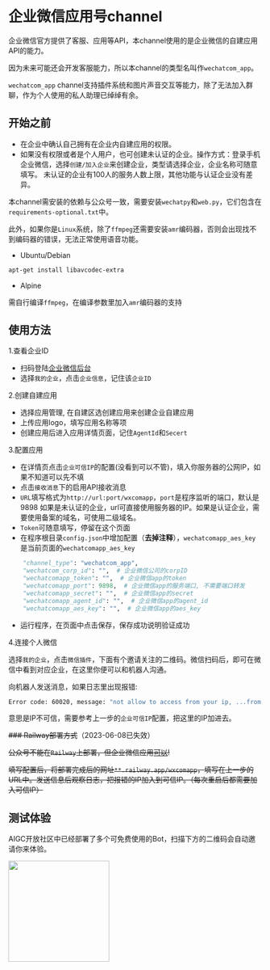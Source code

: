 # 企业微信应用号channel

企业微信官方提供了客服、应用等API，本channel使用的是企业微信的自建应用API的能力。

因为未来可能还会开发客服能力，所以本channel的类型名叫作`wechatcom_app`。

`wechatcom_app` channel支持插件系统和图片声音交互等能力，除了无法加入群聊，作为个人使用的私人助理已绰绰有余。

## 开始之前

- 在企业中确认自己拥有在企业内自建应用的权限。
- 如果没有权限或者是个人用户，也可创建未认证的企业。操作方式：登录手机企业微信，选择`创建/加入企业`来创建企业，类型请选择企业，企业名称可随意填写。
    未认证的企业有100人的服务人数上限，其他功能与认证企业没有差异。

本channel需安装的依赖与公众号一致，需要安装`wechatpy`和`web.py`，它们包含在`requirements-optional.txt`中。

此外，如果你是`Linux`系统，除了`ffmpeg`还需要安装`amr`编码器，否则会出现找不到编码器的错误，无法正常使用语音功能。

- Ubuntu/Debian

```bash
apt-get install libavcodec-extra
```

- Alpine

需自行编译`ffmpeg`，在编译参数里加入`amr`编码器的支持

## 使用方法

1.查看企业ID

- 扫码登陆[企业微信后台](https://work.weixin.qq.com)
- 选择`我的企业`，点击`企业信息`，记住该`企业ID`

2.创建自建应用

- 选择应用管理, 在自建区选创建应用来创建企业自建应用
- 上传应用logo，填写应用名称等项
- 创建应用后进入应用详情页面，记住`AgentId`和`Secert`

3.配置应用

- 在详情页点击`企业可信IP`的配置(没看到可以不管)，填入你服务器的公网IP，如果不知道可以先不填
- 点击`接收消息`下的启用API接收消息
- `URL`填写格式为`http://url:port/wxcomapp`，`port`是程序监听的端口，默认是9898
    如果是未认证的企业，url可直接使用服务器的IP。如果是认证企业，需要使用备案的域名，可使用二级域名。
- `Token`可随意填写，停留在这个页面
- 在程序根目录`config.json`中增加配置（**去掉注释**），`wechatcomapp_aes_key`是当前页面的`wechatcomapp_aes_key`

```python
    "channel_type": "wechatcom_app",
    "wechatcom_corp_id": "",  # 企业微信公司的corpID
    "wechatcomapp_token": "",  # 企业微信app的token
    "wechatcomapp_port": 9898,  # 企业微信app的服务端口, 不需要端口转发
    "wechatcomapp_secret": "",  # 企业微信app的secret
    "wechatcomapp_agent_id": "",  # 企业微信app的agent_id
    "wechatcomapp_aes_key": "",  # 企业微信app的aes_key
```

- 运行程序，在页面中点击保存，保存成功说明验证成功

4.连接个人微信

选择`我的企业`，点击`微信插件`，下面有个邀请关注的二维码。微信扫码后，即可在微信中看到对应企业，在这里你便可以和机器人沟通。

向机器人发送消息，如果日志里出现报错:

```bash
Error code: 60020, message: "not allow to access from your ip, ...from ip: xx.xx.xx.xx"
```

意思是IP不可信，需要参考上一步的`企业可信IP`配置，把这里的IP加进去。

~~### Railway部署方式~~（2023-06-08已失效）

~~公众号不能在`Railway`上部署，但企业微信应用[可以](https://railway.app/template/-FHS--?referralCode=RC3znh)!~~

~~填写配置后，将部署完成后的网址```**.railway.app/wxcomapp```，填写在上一步的URL中。发送信息后观察日志，把报错的IP加入到可信IP。（每次重启后都需要加入可信IP）~~

## 测试体验

AIGC开放社区中已经部署了多个可免费使用的Bot，扫描下方的二维码会自动邀请你来体验。

<img width="200" src="../../docs/images/aigcopen.png">
